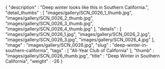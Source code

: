 {
  "description" : "Deep winter looks like this in Southern California.",
  "detail_thumbs" : [
                       "images/gallery/SCN_0026_1_thumb.jpg",
                       "images/gallery/SCN_0026_2_thumb.jpg",
                       "images/gallery/SCN_0026_3_thumb.jpg",
                       "images/gallery/SCN_0026_4_thumb.jpg"
                     ],
  "details" : [
                 "images/gallery/SCN_0026_1.jpg",
                 "images/gallery/SCN_0026_2.jpg",
                 "images/gallery/SCN_0026_3.jpg",
                 "images/gallery/SCN_0026_4.jpg"
               ],
  "image" : "images/gallery/SCN_0026.jpg",
  "slug" : "deep-winter-in-southern-california",
  "tags" : [
              "All-Year Club of California"
            ],
  "thumb" : "images/gallery/SCN_0026_thumb.jpg",
  "title" : "Deep Winter in Southern California",
  "weight" : -26
}
